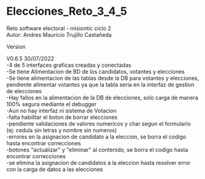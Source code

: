 # Elecciones_Reto_3_4_5
Reto software electoral - misiontic ciclo 2 <br />
Autor: Andres Mauricio Trujillo Castañeda

Version

V0.6.5    30/07/2022 <br />
-4 de 5 interfaces graficas creadas y conectadas <br />
-Se tiene Alimentacion de BD de los candidatos, votantes y elecciones<br />
-Se tiene alimentacion de las tablas desde la DB para votantes y elecciones, pendiente alimentar votantes ya que la tabla seria en la interfaz de gestion de elecciones<br />
-Hay fallos en la alimentacion de la DB de elecciones, solo carga de manera 100% segura mediante el debugger<br />
-Aun no hay interfaz ni sistema de Votacion<br />
-falta habilitar el boton de borrar elecciones<br />
-pendiente validaciones de valores numericos y char segun el formulario (ej: cedula sin letras y nombre sin numeros)<br />
-errores en la asignacion de candidato a la eleccion, se borra el codigo hasta encontrar correcciones<br />
-botones "actualizar" y "eliminar" al contenido, se borra el codigo hasta encontrar correcciones<br />
-se elimina la asignacion de candidatos a la eleccion hasta resolver error con la carga de datos a las elecciones<br />
